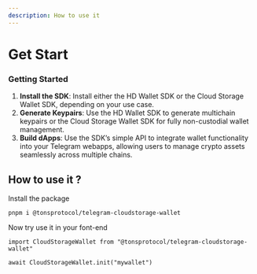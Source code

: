 ```yaml
---
description: How to use it
---
```


# Get Start

### Getting Started

1. **Install the SDK**: Install either the HD Wallet SDK or the Cloud Storage Wallet SDK, depending on your use case.
2. **Generate Keypairs**: Use the HD Wallet SDK to generate multichain keypairs or the Cloud Storage Wallet SDK for fully non-custodial wallet management.
3. **Build dApps**: Use the SDK’s simple API to integrate wallet functionality into your Telegram webapps, allowing users to manage crypto assets seamlessly across multiple chains.

## How to use it ?

Install the package

```
pnpm i @tonsprotocol/telegram-cloudstorage-wallet

```

Now try use it in your font-end

```
import CloudStorageWallet from "@tonsprotocol/telegram-cloudstorage-wallet" 

await CloudStorageWallet.init("mywallet")
```
